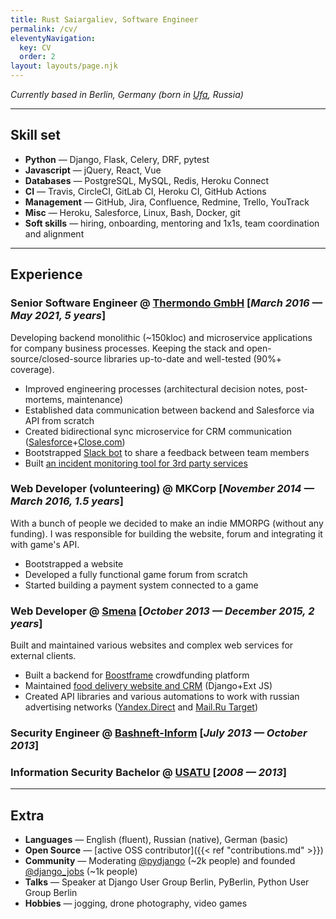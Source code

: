 ```yaml
---
title: Rust Saiargaliev, Software Engineer
permalink: /cv/
eleventyNavigation:
  key: CV
  order: 2
layout: layouts/page.njk
---
```


_Currently based in Berlin, Germany (born in [Ufa](https://en.wikipedia.org/wiki/Ufa), Russia)_

***

## Skill set

* __Python__ — Django, Flask, Celery, DRF, pytest
* __Javascript__ — jQuery, React, Vue
* __Databases__ — PostgreSQL, MySQL, Redis, Heroku Connect
* __CI__ — Travis, CircleCI, GitLab CI, Heroku CI, GitHub Actions
* __Management__ — GitHub, Jira, Confluence, Redmine, Trello, YouTrack
* __Misc__ — Heroku, Salesforce, Linux, Bash, Docker, git
* __Soft skills__ — hiring, onboarding, mentoring and 1x1s, team coordination and alignment

***

## Experience

### Senior Software Engineer @ [Thermondo GmbH](https://www.thermondo.de/) [_March 2016 — May 2021, 5 years_]

Developing backend monolithic (~150kloc) and microservice applications for company business processes. Keeping the stack and open-source/closed-source libraries up-to-date and well-tested (90%+ coverage).

* Improved engineering processes (architectural decision notes, post-mortems, maintenance)
* Established data communication between backend and Salesforce via API from scratch
* Created bidirectional sync microservice for CRM communication ([Salesforce](https://www.salesforce.com/)+[Close.com](https://close.com/))
* Bootstrapped [Slack bot](https://github.com/Thermondo/stanley) to share a feedback between team members
* Built [an incident monitoring tool for 3rd party services](https://monitar.io/)

### Web Developer (volunteering) @ MKCorp [_November 2014 — March 2016, 1.5 years_]

With a bunch of people we decided to make an indie MMORPG (without any funding). I was responsible for building the website, forum and integrating it with game's API.

* Bootstrapped a website
* Developed a fully functional game forum from scratch
* Started building a payment system connected to a game

### Web Developer @ [Smena](http://smena.space/) [_October 2013 — December 2015, 2 years_]

Built and maintained various websites and complex web services for external clients.

* Built a backend for [Boostframe](https://boostframe.com/) crowdfunding platform
* Maintained [food delivery website and CRM](https://ufa.farfor.ru/) (Django+Ext JS)
* Created API libraries and various automations to work with russian advertising networks
([Yandex.Direct](https://direct.yandex.com/) and [Mail.Ru Target](https://target.my.com/))

### Security Engineer @ [Bashneft-Inform](http://bashneft.ru/) [_July 2013 — October 2013_]

### Information Security Bachelor @ [USATU](https://www.ugatu.su/en/) [_2008 — 2013_]

***

## Extra
* __Languages__ — English (fluent), Russian (native), German (basic)
* __Open Source__ — [active OSS contributor]({{< ref "contributions.md" >}})
* __Community__ — Moderating [@pydjango](https://t.me/pydjango) (~2k people) and founded [@django_jobs](https://t.me/django_jobs) (~1k people)
* __Talks__ — Speaker at Django User Group Berlin, PyBerlin, Python User Group Berlin
* __Hobbies__ — jogging, drone photography, video games
